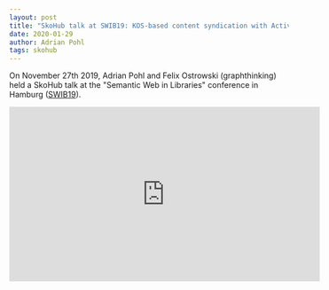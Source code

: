```yaml
---
layout: post
title: "SkoHub talk at SWIB19: KOS-based content syndication with ActivityPub"
date: 2020-01-29
author: Adrian Pohl
tags: skohub
---
```


On November 27th 2019, Adrian Pohl and Felix Ostrowski (graphthinking) held a SkoHub talk at the "Semantic Web in Libraries" conference in Hamburg ([SWIB19](http://swib.org/swib19/)).

<iframe width="560" height="315" src="https://www.youtube-nocookie.com/embed/9cmkKPC3jlo" frameborder="0" allow="accelerometer; autoplay; encrypted-media; gyroscope; picture-in-picture" allowfullscreen></iframe>